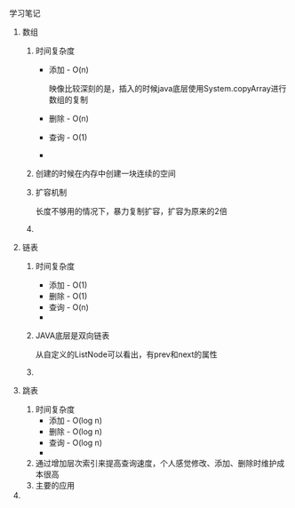 学习笔记

1. 数组

   1. 时间复杂度

      - 添加 - O(n)

        映像比较深刻的是，插入的时候java底层使用System.copyArray进行数组的复制

      - 删除 - O(n)

      - 查询 - O(1)

      - 

   2. 创建的时候在内存中创建一块连续的空间

   3. 扩容机制

      长度不够用的情况下，暴力复制扩容，扩容为原来的2倍

   4. 

      

2. 链表

   1. 时间复杂度

      - 添加 - O(1)
      - 删除 - O(1)
      - 查询 - O(n)
      - 

   2. JAVA底层是双向链表

      从自定义的ListNode可以看出，有prev和next的属性

   3. 

3. 跳表

   1. 时间复杂度
      - 添加 - O(log n)
      - 删除 - O(log n)
      - 查询 - O(log n)
      - 
   2. 通过增加层次索引来提高查询速度，个人感觉修改、添加、删除时维护成本很高
   3. 主要的应用

4. 
